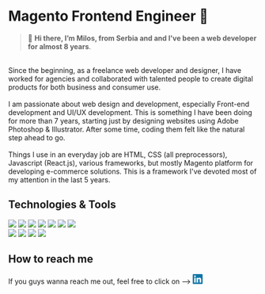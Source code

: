 # Magento Frontend Engineer 🤖

> 👋 **Hi there, I’m Milos, from Serbia and and I've been a web developer for almost 8 years**.
<br>
Since the beginning, as a freelance web developer and designer, I have worked for agencies and collaborated with talented people to create digital products for both business and consumer use.
<br><br>
I am passionate about web design and development, especially Front-end development and UI/UX development. This is something I have been doing for more than 7 years, starting just by designing websites using Adobe Photoshop & Illustrator. After some time, coding them felt like the natural step ahead to go.
<br><br>
Things I use in an everyday job are HTML, CSS (all preprocessors), Javascript (React.js), various frameworks, but mostly Magento platform for developing e-commerce solutions. This is a framework I've devoted most of my attention in the last 5 years.

## Technologies & Tools
![](https://img.shields.io/badge/-Git-informational?style=flat-square&logo=Git&logoColor=f05032&color=e6e3e3)
![](https://img.shields.io/badge/-HTML5-informational?style=flat-square&logo=HTML5&logoColor=EF323D&color=e6e3e3)
![](https://img.shields.io/badge/-CSS3-informational?style=flat-square&logo=CSS3&logoColor=1572B6&color=e6e3e3)
![](https://img.shields.io/badge/-Grunt-informational?style=flat-square&logo=Grunt&logoColor=BA0C2F&color=e6e3e3)
![](https://img.shields.io/badge/-Less-informational?style=flat-square&logo=Less&logoColor=BA0C2F&color=e6e3e3)
![](https://img.shields.io/badge/-Figma-informational?style=flat-square&logo=Figma&logoColor=f05032&color=e6e3e3)
![](https://img.shields.io/badge/-Photoshop-informational?style=flat-square&logo=AdobePhotoshop&logoColor=31A8FF&color=e6e3e3)
<br>
![](https://img.shields.io/badge/-Magento%20E--commerce-orange?style=flat-square&logo=Magento&color=e6e3e3)
![](https://img.shields.io/badge/-JavaScript_(ES6+)-informational?style=flat-square&logo=JavaScript&logoColor=EF323D&color=e6e3e3)
![](https://img.shields.io/badge/-React.js-informational?style=flat-square&logo=React&logoColor=0790C0&color=e6e3e3)
![](https://img.shields.io/badge/-Vue.js-informational?style=flat-square&logo=Vue.js&logoColor=4FC08D&color=e6e3e3)
<br>

## How to reach me
If you guys wanna reach me out, feel free to click on --> [<img src="https://raw.githubusercontent.com/JLowe-N/JLowe-N/master/icons/linkedin.svg" width=20>](https://www.linkedin.com/in/milo%C5%A1-markovi%C4%87/)







<!-- - 👀 I’m interested in ... -->
<!-- - 🌱 I’m currently learning ... -->
<!-- - 💞️ I’m looking to collaborate on ... -->
<!-- - 📫 How to reach me ... -->

